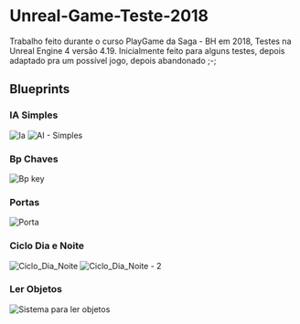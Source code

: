 # Unreal-Game-Teste-2018
Trabalho feito durante o curso PlayGame da Saga - BH em 2018, Testes na Unreal Engine 4 versão 4.19.
  Inicialmente feito para alguns testes, depois adaptado pra um possível jogo, depois abandonado ;-;
  
## Blueprints
### IA Simples
![Ia](https://user-images.githubusercontent.com/60450622/94356158-88b01180-0061-11eb-98a3-0af77f4d14b0.PNG)
![AI - Simples](https://user-images.githubusercontent.com/60450622/94356168-af6e4800-0061-11eb-989b-4f65451c4afa.PNG)

### Bp Chaves
![Bp key](https://user-images.githubusercontent.com/60450622/94356189-d6c51500-0061-11eb-8427-bf58680c2c51.PNG)

### Portas
![Porta](https://user-images.githubusercontent.com/60450622/94356229-391e1580-0062-11eb-9d47-1b7dd95b5fc2.PNG)

### Ciclo Dia e Noite
![Ciclo_Dia_Noite](https://user-images.githubusercontent.com/60450622/94356211-05db8680-0062-11eb-963c-0a696532e6cd.PNG)
![Ciclo_Dia_Noite - 2](https://user-images.githubusercontent.com/60450622/94356221-15f36600-0062-11eb-8a4c-422590331334.PNG)

### Ler Objetos
![Sistema para ler objetos](https://user-images.githubusercontent.com/60450622/94356226-299ecc80-0062-11eb-9d7c-99a0f8c17a03.PNG)


